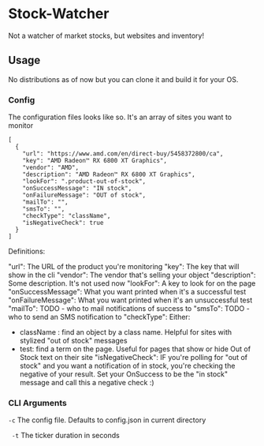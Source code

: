 # Stock-Watcher

Not a watcher of market stocks, but websites and inventory!

## Usage

No distributions as of now but you can clone it and build it for your OS.

### Config

The configuration files looks like so. It's an array of sites you want to monitor

```
[
  {
    "url": "https://www.amd.com/en/direct-buy/5458372800/ca",
    "key": "AMD Radeon™ RX 6800 XT Graphics",
    "vendor": "AMD",
    "description": "AMD Radeon™ RX 6800 XT Graphics",
    "lookFor": ".product-out-of-stock",
    "onSuccessMessage": "IN stock",
    "onFailureMessage": "OUT of stock",
    "mailTo": "",
    "smsTo": "",
    "checkType": "className",
    "isNegativeCheck": true
  }
]
```

Definitions:

"url": The URL of the product you're monitoring
"key": The key that will show in the cli
"vendor": The vendor that's selling your object
"description": Some description. It's not used now
"lookFor": A key to look for on the page
"onSuccessMessage": What you want printed when it's a successful test
"onFailureMessage": What you want printed when it's an unsuccessful test
"mailTo": TODO - who to mail notifications of success to
"smsTo": TODO - who to send an SMS notification to
"checkType": Either:

- className : find an object by a class name. Helpful for sites with stylized "out of stock" messages
- test: find a term on the page. Useful for pages that show or hide Out of Stock text on their site
  "isNegativeCheck": IF you're polling for "out of stock" and you want a notification of in stock, you're checking the negative of your result. Set your OnSuccess to be the "in stock" message and call this a negative check :)

### CLI Arguments

`-c` The config file. Defaults to config.json in current directory

` -t` The ticker duration in seconds
